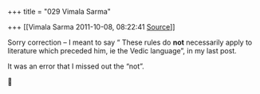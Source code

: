 +++
title = "029 Vimala Sarma"

+++
[[Vimala Sarma	2011-10-08, 08:22:41 [Source](https://groups.google.com/g/samskrita/c/Qu5-mIvGLS4)]]



Sorry correction – I meant to say “ These rules do **not** necessarily apply to literature which preceded him, ie the Vedic language”, in my last post.

It was an error that I missed out the “not”.



